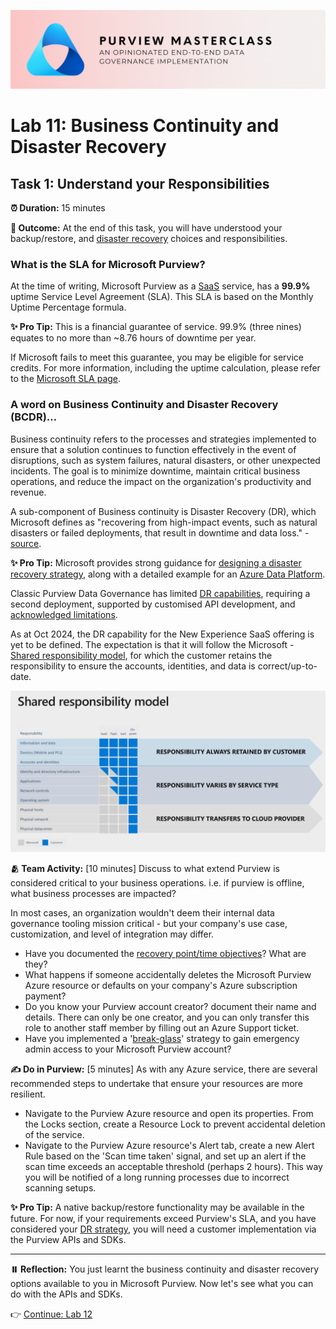 ![Banner](./assets/banner.png)

# Lab 11: Business Continuity and Disaster Recovery

## Task 1: Understand your Responsibilities

**⏰ Duration:** 15 minutes

**🎯 Outcome:** At the end of this task, you will have understood your backup/restore, and [disaster recovery](https://learn.microsoft.com/azure/reliability/disaster-recovery-overview) choices and responsibilities.

### What is the SLA for Microsoft Purview?

At the time of writing, Microsoft Purview as a [SaaS](https://azure.microsoft.com/resources/cloud-computing-dictionary/what-is-saas/?msockid=2114a70960fe65991122b5c4618d6462) service, has a **99.9%** uptime Service Level Agreement (SLA). This SLA is based on the Monthly Uptime Percentage formula.

**✨ Pro Tip:** This is a financial guarantee of service. 99.9% (three nines) equates to no more than ~8.76 hours of downtime per year.   

If Microsoft fails to meet this guarantee, you may be eligible for service credits. For more information, including the uptime calculation, please refer to the [Microsoft SLA page](https://www.microsoft.com/licensing/docs/view/Service-Level-Agreements-SLA-for-Online-Services).

### A word on Business Continuity and Disaster Recovery (BCDR)...

Business continuity refers to the processes and strategies implemented to ensure that a solution continues to function effectively in the event of disruptions, such as system failures, natural disasters, or other unexpected incidents. The goal is to minimize downtime, maintain critical business operations, and reduce the impact on the organization's productivity and revenue.

A sub-component of Business continuity is Disaster Recovery (DR), which Microsoft defines as "recovering from high-impact events, such as natural disasters or failed deployments, that result in downtime and data loss." - [source](https://learn.microsoft.com/azure/reliability/disaster-recovery-overview). 

**✨ Pro Tip:** Microsoft provides strong guidance for [designing a disaster recovery strategy](https://learn.microsoft.com/azure/well-architected/reliability/disaster-recovery), along with a detailed example for an [Azure Data Platform](https://learn.microsoft.com/azure/architecture/data-guide/disaster-recovery/dr-for-azure-data-platform-overview).

Classic Purview Data Governance has limited [DR capabilities](https://learn.microsoft.com/purview/disaster-recovery), requiring a second deployment, supported by customised API development, and [acknowledged limitations](https://learn.microsoft.com/purview/disaster-recovery#limitations-and-considerations). 

As at Oct 2024, the DR capability for the New Experience SaaS offering is yet to be defined. The expectation is that it will follow the Microsoft - [Shared responsibility model](https://learn.microsoft.com/azure/reliability/business-continuity-management-program#shared-responsibility-model), for which the customer retains the responsibility to ensure the accounts, identities, and data is correct/up-to-date. 

![Shared responsibility mode](./assets/shared_responsibility_model.png)

**🫂 Team Activity:** [10 minutes] Discuss to what extend Purview is considered critical to your business operations. i.e. if purview is offline, what business processes are impacted?

In most cases, an organization wouldn't deem their internal data governance tooling mission critical - but your company's use case, customization, and level of integration may differ.

- Have you documented the [recovery point/time objectives](https://learn.microsoft.com/azure/reliability/disaster-recovery-overview#recovery-objectives)? What are they?
- What happens if someone accidentally deletes the Microsoft Purview Azure resource or defaults on your company's Azure subscription payment?
- Do you know your Purview account creator? document their name and details. There can only be one creator, and you can only transfer this role to another staff member by filling out an Azure Support ticket.
- Have you implemented a '[break-glass](https://learn.microsoft.com/purview/concept-best-practices-security#implement-a-break-glass-strategy)' strategy to gain emergency admin access to your Microsoft Purview account?

**✍️ Do in Purview:** [5 minutes] As with any Azure service, there are several recommended steps to undertake that ensure your resources are more resilient.

- Navigate to the Purview Azure resource and open its properties. From the Locks section, create a Resource Lock to prevent accidental deletion of the service.
- Navigate to the Purview Azure resource's Alert tab, create a new Alert Rule based on the 'Scan time taken' signal, and set up an alert if the scan time exceeds an acceptable threshold (perhaps 2 hours). This way you will be notified of a long running processes due to incorrect scanning setups.

**✨ Pro Tip:** A native backup/restore functionality may be available in the future. For now, if your requirements exceed Purview's SLA, and you have considered your [DR strategy](https://learn.microsoft.com/azure/architecture/data-guide/disaster-recovery/dr-for-azure-data-platform-recommendations#disaster-strategy-options), you will need a customer implementation via the Purview APIs and SDKs.

---

**⏸️ Reflection:** You just learnt the business continuity and disaster recovery options available to you in Microsoft Purview. Now let's see what you can do with the APIs and SDKs.

👉 [Continue: Lab 12](./Lab-12%20-%20Custom%20API%20Functionality.md)
